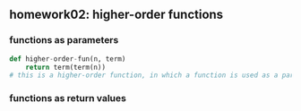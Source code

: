 ## homework02: higher-order functions

### functions as parameters
```python
def higher-order-fun(n, term)
    return term(term(n))
# this is a higher-order function, in which a function is used as a parameter.
```

### functions as return values
